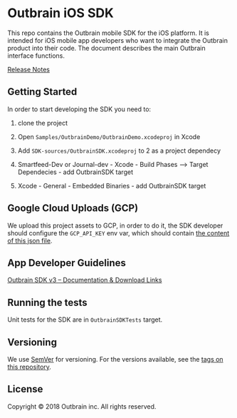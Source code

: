 # Outbrain iOS SDK

This repo contains the Outbrain mobile SDK for the iOS platform. It is intended for iOS mobile app developers who want to integrate the Outbrain product into their code. The document describes the main Outbrain interface functions.

[Release Notes](release-notes.md)

## Getting Started

In order to start developing the SDK you need to:

1) clone the project

2) Open `Samples/OutbrainDemo/OutbrainDemo.xcodeproj` in Xcode

3) Add `SDK-sources/OutbrainSDK.xcodeproj` to 2 as a project dependecy

4) Smartfeed-Dev or Journal-dev - Xcode - Build Phases --> Target Dependecies - add OutbrainSDK target 

5) Xcode - General - Embedded Binaries - add OutbrainSDK target

## Google Cloud Uploads (GCP)

We upload this project assets to GCP, in order to do it, the SDK developer should configure the `GCP_API_KEY` env var, which should contain [the content of this json file](https://outbrain.slack.com/files/UFBR82DPS/F01T315C3ST/sdk-assets-33ff7d65d16b.json).


## App Developer Guidelines

[Outbrain SDK v3 – Documentation & Download Links](http://developer.outbrain.com/outbrain-sdk-v3-documentation-download-links/)

## Running the tests

Unit tests for the SDK are in `OutbrainSDKTests` target.

## Versioning

We use [SemVer](http://semver.org/) for versioning. For the versions available, see the [tags on this repository](https://github.com/outbrain/OBSDKiOS/tags). 

## License

Copyright © 2018 Outbrain inc. All rights reserved.

